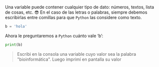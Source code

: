 Una variable puede contener cualquier tipo de dato: números, textos, lista de cosas, etc. :sunglasses:
En el caso de las letras o palabras, siempre debemos escribirlas entre comillas para que `Python` las considere como texto.

``` python
b = 'hola'
```

Ahora le preguntaremos a `Python` cuánto vale ‘b’:

``` python
print(b)
```

> Escribi en la consola una variable cuyo valor sea la palabra "bioinformática". Luego imprimí en pantalla su valor

